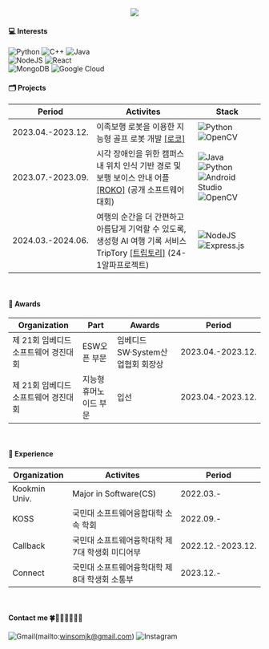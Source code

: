 <!--배너-->
<div align="center">
  <img src="https://capsule-render.vercel.app/api?type=waving&color=47a6f4&height=300&section=header&text=MJ's%20Github&fontSize=90&fontColor=fde7f9" />
</div>


<!--본문-->

#### 💻 Interests

![Python](https://img.shields.io/badge/python-3670A0?style=for-the-badge&logo=python&logoColor=ffdd54)
![C++](https://img.shields.io/badge/c++-%2300599C.svg?style=for-the-badge&logo=c%2B%2B&logoColor=white)
![Java](https://img.shields.io/badge/java-%23ED8B00.svg?style=for-the-badge&logo=openjdk&logoColor=white) 
<br>
![NodeJS](https://img.shields.io/badge/node.js-6DA55F?style=for-the-badge&logo=node.js&logoColor=white)
![React](https://img.shields.io/badge/react-%2320232a.svg?style=for-the-badge&logo=react&logoColor=%2361DAFB)
<br>
![MongoDB](https://img.shields.io/badge/MongoDB-%234ea94b.svg?style=for-the-badge&logo=mongodb&logoColor=white) 
![Google Cloud](https://img.shields.io/badge/GoogleCloud-%234285F4.svg?style=for-the-badge&logo=google-cloud&logoColor=white)
<br>


#### 🗂 Projects

| Period | Activites | Stack |
| --- | --- | --- |
| 2023.04.-2023.12. | 이족보행 로봇을 이용한 지능형 골프 로봇 개발 [[로코]](https://github.com/KOSS-ROKO/Team_RoKo_2020) | ![Python](https://img.shields.io/badge/python-3670A0?style=for-the-badge&logo=python&logoColor=ffdd54) ![OpenCV](https://img.shields.io/badge/opencv-%23white.svg?style=for-the-badge&logo=opencv&logoColor=white) |
| 2023.07.-2023.09. | 시각 장애인을 위한 캠퍼스 내 위치 인식 기반 경로 및 보행 보이스 안내 어플 [[ROKO]](https://github.com/ddugel3/Open-SW-Developer-Contest) (공개 소프트웨어대회) | ![Java](https://img.shields.io/badge/java-%23ED8B00.svg?style=for-the-badge&logo=openjdk&logoColor=white) ![Python](https://img.shields.io/badge/python-3670A0?style=for-the-badge&logo=python&logoColor=ffdd54) ![Android Studio](https://img.shields.io/badge/android%20studio-346ac1?style=for-the-badge&logo=android%20studio&logoColor=white) ![OpenCV](https://img.shields.io/badge/opencv-%23white.svg?style=for-the-badge&logo=opencv&logoColor=white) |
| 2024.03.-2024.06. | 여행의 순간을 더 간편하고 아름답게 기억할 수 있도록, 생성형 AI 여행 기록 서비스 TripTory [[트립토리]](https://github.com/TripTory/TripTory_server) (24-1알파프로젝트) | ![NodeJS](https://img.shields.io/badge/node.js-6DA55F?style=for-the-badge&logo=node.js&logoColor=white) ![Express.js](https://img.shields.io/badge/express.js-%23404d59.svg?style=for-the-badge&logo=express&logoColor=%2361DAFB) |
<br>


#### 🏅 Awards

| Organization | Part | Awards | Period |
| --- | --- | --- | --- |
| 제 21회 임베디드 소프트웨어 경진대회 | ESW오픈 부문 | 임베디드SW·System산업협회 회장상 | 2023.04.-2023.12. |
| 제 21회 임베디드 소프트웨어 경진대회 | 지능형 휴머노이드 부문 | 입선 | 2023.04.-2023.12. |
<br>


#### 🏁 Experience

| Organization | Activites | Period |
| --- | --- | --- |
| Kookmin Univ. | Major in Software(CS) | 2022.03.- |
| KOSS | 국민대 소프트웨어융합대학 소속 학회 | 2022.09.- |
| Callback | 국민대 소프트웨어융학대학 제7대 학생회 미디어부 | 2022.12.-2023.12. |
| Connect | 국민대 소프트웨어융학대학 제8대 학생회 소통부 | 2023.12.- |
<br>


#### Contact me 🍀🦜🐒🦎🏊‍♂🍉

![Gmail](https://img.shields.io/badge/Gmail-D14836?style=for-the-badge&logo=gmail&logoColor=white&link=mailto:winsomjk@gmail.com)(mailto:winsomjk@gmail.com)
![Instagram](https://img.shields.io/badge/Instagram-%23E4405F.svg?style=for-the-badge&logo=Instagram&logoColor=white&link=https://www.instagram.com/mjello_k/)

<!--top언어카드
![Top Langs](https://github-readme-stats.vercel.app/api/top-langs/?username=mjk25&layout=compact)
-->


